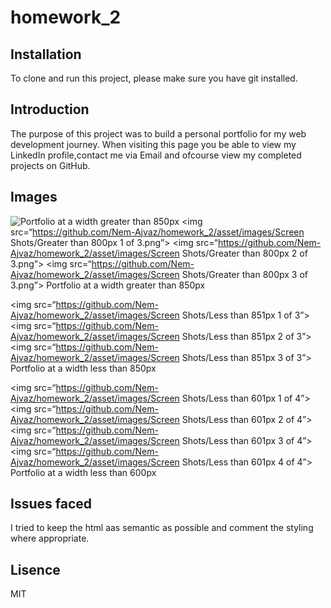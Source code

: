 # homework_2

## Installation

To clone and run this project, please make sure you have git installed.

## Introduction

The purpose of this project was to build a personal portfolio for my web development journey. When visiting this page you be able to view my LinkedIn profile,contact me via Email and ofcourse view my completed projects on GitHub.

## Images
![Portfolio at a width greater than 850px](https://github.com/Nem-Ajvaz/homework_2/asset/images/screenshots/Greater_than_800px_1_of_3.png)
<img src=“https://github.com/Nem-Ajvaz/homework_2/asset/images/Screen Shots/Greater than 800px 1 of 3.png”>
<img src=“https://github.com/Nem-Ajvaz/homework_2/asset/images/Screen Shots/Greater than 800px 2 of 3.png”>
<img src=“https://github.com/Nem-Ajvaz/homework_2/asset/images/Screen Shots/Greater than 800px 3 of 3.png”>
Portfolio at a width greater than 850px 

<img src=“https://github.com/Nem-Ajvaz/homework_2/asset/images/Screen Shots/Less than 851px 1 of 3”>
<img src=“https://github.com/Nem-Ajvaz/homework_2/asset/images/Screen Shots/Less than 851px 2 of 3”>
<img src=“https://github.com/Nem-Ajvaz/homework_2/asset/images/Screen Shots/Less than 851px 3 of 3”>
Portfolio at a width less than 850px 

<img src=“https://github.com/Nem-Ajvaz/homework_2/asset/images/Screen Shots/Less than 601px 1 of 4”>
<img src=“https://github.com/Nem-Ajvaz/homework_2/asset/images/Screen Shots/Less than 601px 2 of 4”>
<img src=“https://github.com/Nem-Ajvaz/homework_2/asset/images/Screen Shots/Less than 601px 3 of 4”>
<img src=“https://github.com/Nem-Ajvaz/homework_2/asset/images/Screen Shots/Less than 601px 4 of 4”>
Portfolio at a width less than 600px 

## Issues faced

I tried to keep the html aas semantic as possible and comment the styling where appropriate.

## Lisence

MIT
